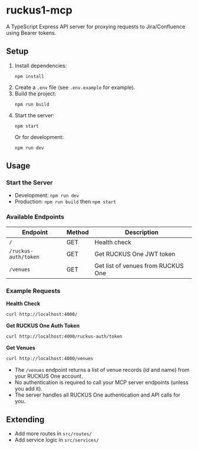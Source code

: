 # ruckus1-mcp

A TypeScript Express API server for proxying requests to Jira/Confluence using Bearer tokens.

## Setup

1. Install dependencies:
   ```
   npm install
   ```
2. Create a `.env` file (see `.env.example` for example).
3. Build the project:
   ```
   npm run build
   ```
4. Start the server:
   ```
   npm start
   ```
   Or for development:
   ```
   npm run dev
   ```

## Usage

### Start the Server

- Development: `npm run dev`
- Production: `npm run build` then `npm start`

### Available Endpoints

| Endpoint                | Method | Description                        |
|-------------------------|--------|------------------------------------|
| `/`                     | GET    | Health check                       |
| `/ruckus-auth/token`    | GET    | Get RUCKUS One JWT token           |
| `/venues`               | GET    | Get list of venues from RUCKUS One |

### Example Requests

**Health Check**
```sh
curl http://localhost:4000/
```

**Get RUCKUS One Auth Token**
```sh
curl http://localhost:4000/ruckus-auth/token
```

**Get Venues**
```sh
curl http://localhost:4000/venues
```

- The `/venues` endpoint returns a list of venue records (id and name) from your RUCKUS One account.
- No authentication is required to call your MCP server endpoints (unless you add it).
- The server handles all RUCKUS One authentication and API calls for you.

## Extending

- Add more routes in `src/routes/`
- Add service logic in `src/services/` 